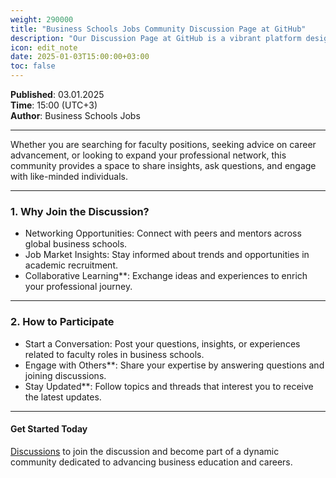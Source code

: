 ```yaml
---
weight: 290000
title: "Business Schools Jobs Community Discussion Page at GitHub"
description: "Our Discussion Page at GitHub is a vibrant platform designed to connect educators, researchers, and professionals in the field of business academia."
icon: edit_note
date: 2025-01-03T15:00:00+03:00
toc: false
---
```


**Published**: 03.01.2025 <br> **Time**: 15:00 (UTC+3) <br> **Author**: Business Schools Jobs

---

Whether you are searching for faculty positions, seeking advice on career advancement, or looking to expand your professional network, this community provides a space to share insights, ask questions, and engage with like-minded individuals.

---

### 1. **Why Join the Discussion?**
- Networking Opportunities: Connect with peers and mentors across global business schools.
- Job Market Insights: Stay informed about trends and opportunities in academic recruitment.
- Collaborative Learning**: Exchange ideas and experiences to enrich your professional journey.

---

### 2. **How to Participate**
- Start a Conversation: Post your questions, insights, or experiences related to faculty roles in business schools.
- Engage with Others**: Share your expertise by answering questions and joining discussions.
- Stay Updated**: Follow topics and threads that interest you to receive the latest updates.

---

#### Get Started Today
[Discussions](https://github.com/articleos/community/discussions) to join the discussion and become part of a dynamic community dedicated to advancing business education and careers.